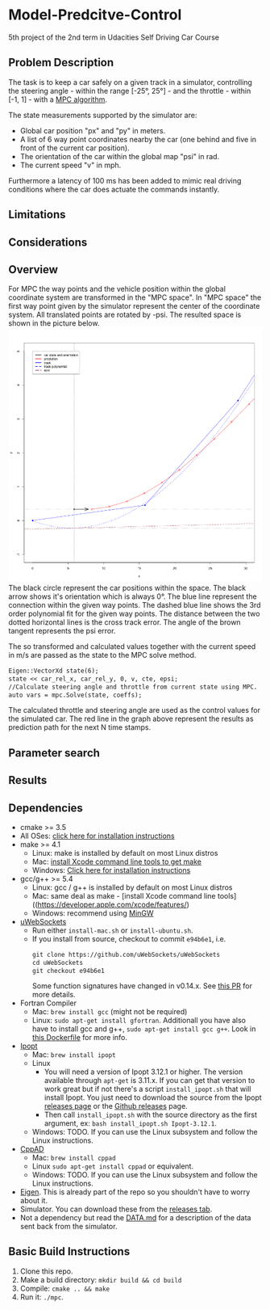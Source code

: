 # Model-Predcitve-Control
5th project of the 2nd term in Udacities Self Driving Car Course

## Problem Description

The task is to keep a car safely on a given track in a simulator, controlling the steering angle - within the range [-25°, 25°] - and the throttle - within [-1, 1] - with a [MPC algorithm](https://en.wikipedia.org/wiki/Model_predictive_control). 

The state measurements supported by the simulator are: 
- Global car position "px" and "py" in meters.
- A list of 6 way point coordinates nearby the car (one behind and five in front of the current car position).
- The orientation of the car within the global map "psi" in rad.
- The current speed "v" in mph.

Furthermore a latency of 100 ms has been added to mimic real driving conditions where the car does actuate the commands instantly.

## Limitations

## Considerations

## Overview

For MPC the way points and the vehicle position within the global coordinate system are transformed in the "MPC space".
In "MPC space" the first way point given by the simulator represent the center of the coordinate system. All translated points are rotated by -psi. The resulted space is shown in the picture below.
![MPC](./img/mpc_space.png "MPC space diagram")
The black circle represent the car positions within the space. The black arrow shows it's orientation which is always 0°.
The blue line represent the connection within the given way points. The dashed blue line shows the 3rd order polynomial fit for the given way points. The distance between the two dotted horizontal lines is the cross track error. The angle of the brown tangent represents the psi error.

The so transformed and calculated values together with the current speed in m/s are passed as the state to the MPC solve method.
```
Eigen::VectorXd state(6);
state << car_rel_x, car_rel_y, 0, v, cte, epsi;
//Calculate steering angle and throttle from current state using MPC.
auto vars = mpc.Solve(state, coeffs);
```

The calculated throttle and steering angle are used as the control values for the simulated car.
The red line in the graph above represent the results as prediction path for the next N time stamps. 
## Parameter search

## Results

## Dependencies

* cmake >= 3.5
 * All OSes: [click here for installation instructions](https://cmake.org/install/)
* make >= 4.1
  * Linux: make is installed by default on most Linux distros
  * Mac: [install Xcode command line tools to get make](https://developer.apple.com/xcode/features/)
  * Windows: [Click here for installation instructions](http://gnuwin32.sourceforge.net/packages/make.htm)
* gcc/g++ >= 5.4
  * Linux: gcc / g++ is installed by default on most Linux distros
  * Mac: same deal as make - [install Xcode command line tools]((https://developer.apple.com/xcode/features/)
  * Windows: recommend using [MinGW](http://www.mingw.org/)
* [uWebSockets](https://github.com/uWebSockets/uWebSockets)
  * Run either `install-mac.sh` or `install-ubuntu.sh`.
  * If you install from source, checkout to commit `e94b6e1`, i.e.
    ```
    git clone https://github.com/uWebSockets/uWebSockets 
    cd uWebSockets
    git checkout e94b6e1
    ```
    Some function signatures have changed in v0.14.x. See [this PR](https://github.com/udacity/CarND-MPC-Project/pull/3) for more details.
* Fortran Compiler
  * Mac: `brew install gcc` (might not be required)
  * Linux: `sudo apt-get install gfortran`. Additionall you have also have to install gcc and g++, `sudo apt-get install gcc g++`. Look in [this Dockerfile](https://github.com/udacity/CarND-MPC-Quizzes/blob/master/Dockerfile) for more info.
* [Ipopt](https://projects.coin-or.org/Ipopt)
  * Mac: `brew install ipopt`
  * Linux
    * You will need a version of Ipopt 3.12.1 or higher. The version available through `apt-get` is 3.11.x. If you can get that version to work great but if not there's a script `install_ipopt.sh` that will install Ipopt. You just need to download the source from the Ipopt [releases page](https://www.coin-or.org/download/source/Ipopt/) or the [Github releases](https://github.com/coin-or/Ipopt/releases) page.
    * Then call `install_ipopt.sh` with the source directory as the first argument, ex: `bash install_ipopt.sh Ipopt-3.12.1`. 
  * Windows: TODO. If you can use the Linux subsystem and follow the Linux instructions.
* [CppAD](https://www.coin-or.org/CppAD/)
  * Mac: `brew install cppad`
  * Linux `sudo apt-get install cppad` or equivalent.
  * Windows: TODO. If you can use the Linux subsystem and follow the Linux instructions.
* [Eigen](http://eigen.tuxfamily.org/index.php?title=Main_Page). This is already part of the repo so you shouldn't have to worry about it.
* Simulator. You can download these from the [releases tab](https://github.com/udacity/self-driving-car-sim/releases).
* Not a dependency but read the [DATA.md](./DATA.md) for a description of the data sent back from the simulator.

## Basic Build Instructions

1. Clone this repo.
2. Make a build directory: `mkdir build && cd build`
3. Compile: `cmake .. && make`
4. Run it: `./mpc`.
